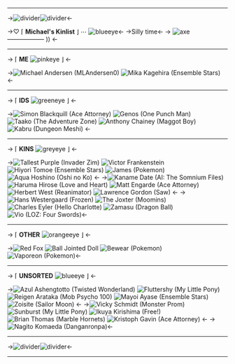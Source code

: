 ***
->![divider](https://i.imgur.com/bZ9M8jl.gif)![divider](https://i.imgur.com/bZ9M8jl.gif)<- 

->♡ ⌈ **Michael's Kinlist** ⌋ ⋯ ![blueeye](https://i.imgur.com/aNtnFd2.gif)<-
->Silly time<-
-> ![axe](https://i.imgur.com/nK2I0sk.gif) ——————  )) <-
***

-> ⌈ **ME** ![pinkeye](https://i.imgur.com/eTNwdx9.gif) ⌋ <- 

->![Michael Andersen (MLAndersen0)](https://i.imgur.com/p84sOHJ.png) ![Mika Kagehira (Ensemble Stars)](https://imgur.com/czW1ZTk.png) <-

***

-> ⌈ **IDS** ![greeneye](https://i.imgur.com/dEvHEXt.gif) ⌋ <- 

->![Simon Blackquill (Ace Attorney)](https://i.imgur.com/CTNVqyG.png) ![Genos (One Punch Man)](https://i.imgur.com/r9MGfM6.png)  ![Taako (The Adventure Zone)](https://i.imgur.com/iNT4b6H.png) ![Anthony Chainey (Maggot Boy)](https://i.imgur.com/mCSx6WS.png) ![Kabru (Dungeon Meshi)](https://imgur.com/2GskKVm.png)  <-

***

-> ⌈ **KINS** ![greyeye](https://i.imgur.com/lRPFdsb.gif) ⌋ <- 

->![Tallest Purple (Invader Zim)](https://i.imgur.com/s5FDlde.png) ![Victor Frankenstein](https://i.imgur.com/qlUyvtc.png) ![Hiyori Tomoe (Ensemble Stars)](https://i.imgur.com/vTN33jG.png) ![James (Pokemon)](https://i.imgur.com/oSmctT8.png) ![Aqua Hoshino (Oshi no Ko)](https://i.imgur.com/palLKjf.jpg) <-
->![Kaname Date (AI: The Somnium Files)](https://i.imgur.com/Uuumdy7.png) ![Haruma Hirose (Love and Heart)](https://i.imgur.com/hmSqnoZ.png) ![Matt Engarde (Ace Attorney)](https://i.imgur.com/RPGLdA6.png) ![Herbert West (Reanimator)](https://i.imgur.com/DF0hJjL.png) ![Lawrence Gordon (Saw)](https://i.imgur.com/Dmke2iK.png) <-
->![Hans Westergaard (Frozen)](https://i.imgur.com/VKsGnan.png) ![The Joxter (Moomins)](https://i.imgur.com/WB1yFdI.png) ![Charles Eyler (Hello Charlotte)](https://i.imgur.com/2QsObHJ.png) ![Zamasu (Dragon Ball)](https://i.imgur.com/4rnVoa7.png) ![Vio (LOZ: Four Swords)](https://i.imgur.com/mPqe0s0.png)<-

***

-> ⌈ **OTHER** ![orangeeye](https://i.imgur.com/Try891w.gif) ⌋ <- 

->![Red Fox](https://i.imgur.com/u1vbonC.png) ![Ball Jointed Doll](https://i.imgur.com/6okgSjK.png) ![Bewear (Pokemon)](https://i.imgur.com/vr4Hpt0.png) ![Vaporeon (Pokemon)](https://i.imgur.com/yZwRnjh.png)<- 

***

-> ⌈ **UNSORTED** ![blueeye](https://i.imgur.com/aNtnFd2.gif) ⌋ <- 

->![Azul Ashengtotto (Twisted Wonderland)](https://i.imgur.com/EFFmoak.png) ![Fluttershy (My Little Pony)](https://i.imgur.com/kylsp73.png) ![Reigen Arataka (Mob Psycho 100)](https://i.imgur.com/KNzXo8m.png) ![Mayoi Ayase (Ensemble Stars)](https://i.imgur.com/qBeCczG.png) ![Zoisite (Sailor Moon)](https://i.imgur.com/g5Rypb7.png) <-
->![Vicky Schmidt (Monster Prom)](https://i.imgur.com/urZIBPc.png) ![Sunburst (My Little Pony)](https://i.imgur.com/lMaHLa0.png) ![Ikuya Kirishima (Free!)](https://i.imgur.com/SAuB7iF.png) ![Brian Thomas (Marble Hornets)](https://i.imgur.com/qquCAdc.png) ![Kristoph Gavin (Ace Attorney)](https://imgur.com/CRLDqY8.png) <-
->![Nagito Komaeda (Danganronpa)](https://imgur.com/A9ay90I.png)<-

***
->![divider](https://i.imgur.com/bZ9M8jl.gif)![divider](https://i.imgur.com/bZ9M8jl.gif)<-

***
